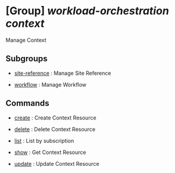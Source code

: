 # [Group] _workload-orchestration context_

Manage Context

## Subgroups

- [site-reference](/Commands/workload-orchestration/context/site-reference/readme.md)
: Manage Site Reference

- [workflow](/Commands/workload-orchestration/context/workflow/readme.md)
: Manage Workflow

## Commands

- [create](/Commands/workload-orchestration/context/_create.md)
: Create Context Resource

- [delete](/Commands/workload-orchestration/context/_delete.md)
: Delete Context Resource

- [list](/Commands/workload-orchestration/context/_list.md)
: List by subscription

- [show](/Commands/workload-orchestration/context/_show.md)
: Get Context Resource

- [update](/Commands/workload-orchestration/context/_update.md)
: Update Context Resource
